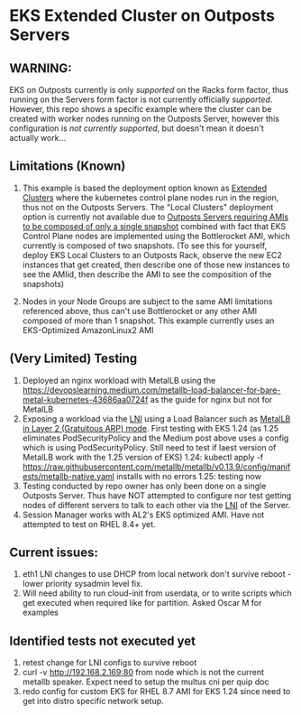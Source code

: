 # EKS Extended Cluster on Outposts Servers

## WARNING:
EKS on Outposts currently is only *supported* on the Racks form factor, thus running on the Servers form factor is not currently officially *supported*.  However, this repo shows a specific example where the cluster can be created with worker nodes running on the Outposts Server, however this configuration is *not currently supported*, but doesn't mean it doesn't actually work...

## Limitations (Known)
1. This example is based the deployment option known as [Extended Clusters](https://docs.aws.amazon.com/eks/latest/userguide/eks-outposts.html#outposts-overview-comparing-deployment-options) where the kubernetes control plane nodes run in the region, thus not on the Outposts Servers.  The "Local Clusters" deployment option is currently not available due to [Outposts Servers requiring AMIs to be composed of only a single snapshot](https://docs.aws.amazon.com/outposts/latest/server-userguide/launch-instance.html#launch-instances) combined with fact that EKS Control Plane nodes are implemented using the Bottlerocket AMI, which currently is composed of two snapshots.  (To see this for yourself, deploy EKS Local Clusters to an Outposts Rack, observe the new EC2 instances that get created, then describe one of those new instances to see the AMIid, then describe the AMI to see the composition of the snapshots)

2. Nodes in your Node Groups are subject to the same AMI limitations referenced above, thus can't use Bottlerocket or any other AMI composed of more than 1 snapshot.  This example currently uses an EKS-Optimized AmazonLinux2 AMI

## (Very Limited) Testing

1. Deployed an nginx workload with MetalLB using the https://devopslearning.medium.com/metallb-load-balancer-for-bare-metal-kubernetes-43686aa0724f as the guide for nginx but not for MetalLB 
1. Exposing a workload via the [LNI](https://docs.aws.amazon.com/outposts/latest/server-userguide/local-network-interface.html) using a Load Balancer such as [MetalLB in Layer 2 (Gratuitous ARP) mode](https://metallb.universe.tf/concepts/layer2/).  First testing with EKS 1.24 (as 1.25 eliminates PodSecurityPolicy and the Medium post above uses a config which is using PodSecurityPolicy.  Still need to test if laest version of MetalLB work with the 1.25 version of EKS)
    1.24: 
        kubectl apply -f https://raw.githubusercontent.com/metallb/metallb/v0.13.9/config/manifests/metallb-native.yaml
            installs with no errors
    1.25: testing now
1. Testing conducted by repo owner has only been done on a single Outposts Server.  Thus have NOT attempted to configure nor test getting nodes of different servers to talk to each other via the [LNI](https://docs.aws.amazon.com/outposts/latest/server-userguide/local-network-interface.html) of the Server. 
1. Session Manager works with AL2's EKS optimized AMI.  Have not attempted to test on RHEL 8.4+ yet.

## Current issues:
1. eth1 LNI changes to use DHCP from local network don't survive reboot - lower priority sysadmin level fix. 
2. Will need ability to run cloud-init from userdata, or to write scripts which get executed when required like for partition. Asked Oscar M for examples

## Identified tests not executed yet
1. retest change for LNI configs to survive reboot
1. curl -v http://192.168.2.169:80 from node which is not the current metallb speaker.  Expect need to setup the multus cni per quip doc
2. redo config for custom EKS for RHEL 8.7 AMI for EKS 1.24 since need to get into distro specific network setup.
